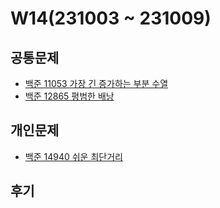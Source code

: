 # W14(231003 ~ 231009)

## 공통문제
- [백준 11053 가장 긴 증가하는 부분 수열](https://www.acmicpc.net/problem/11053)
- [백준 12865 평범한 배낭](https://www.acmicpc.net/problem/12865)

## 개인문제
- [백준 14940 쉬운 최단거리](https://www.acmicpc.net/problem/14940)
<!-- - [백준 28279 덱 2](https://www.acmicpc.net/problem/28279) -->
<!-- - [백준 24511 queuestack](https://www.acmicpc.net/problem/24511) -->

## 후기
